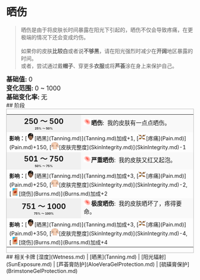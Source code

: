 # 晒伤  
> 晒伤是由于将皮肤长时间暴露在阳光下引起的，晒伤不仅会导致疼痛，在更极端的情况下还会变成灼伤。<br><br>如果你的皮肤<b>比较白</b>或者说<b>不够黑</b>，请在阳光强烈时减少在<b>开阔</b>地区暴露的时间。<br>或者，尝试通过戴<b>帽子</b>、穿更多<b>衣服</b>或将<b>芦荟</b>涂在身上来保护自己。  
  
<div style="font-size:1.2em"><b>基础值: </b> 0 </div>  
<div style="font-size:1.2em"><b>变化范围: </b> 0 ~ 1000 </div>  
<div style="font-size:1.2em"><b>基础变化率: </b> 无 </div>  
## 阶段  
<div  style="border:1px solid #BBB"><table><tr style="height:2em;"><td style="background-color:#F0F0F0;text-align:center;width:180px;font-size:1.4em;font-weight:bold;vertical-align:middle;"><div>250 ～ 500<div><div style="font-size:0.4em">25% ～ 50%</div></td><td colspan=2 style="font-size:1.1em;vertical-align:middle;background-color:#F9F9F9;"><div><b><div style="width:20px;display:inline-block;text-align:center"><img decoding="async" src="../wiki/Sprite/Sunburn.png" href="a.md" style="max-width:20px;max-height:20px;"></div>晒伤</b>:&nbsp;&nbsp;我的皮肤有一点点晒伤。</div><div style="font-size:0.8em;padding-top:4px;"></div></td></tr><tr><td colspan=2><b>影响：</b>[<div style="width:20px;display:inline-block;text-align:center"><img decoding="async" src="../wiki/Sprite/Perk_DarkSkin.png" href="a.md" style="max-width:20px;max-height:20px;"></div>[晒黑](Tanning.md)](Tanning.md)加成+1, [<div style="width:20px;display:inline-block;text-align:center"><img decoding="async" src="../wiki/Sprite/Pain.png" href="a.md" style="max-width:20px;max-height:20px;"></div>[疼痛](Pain.md)](Pain.md)+150, [<div style="width:20px;display:inline-block;text-align:center"><img decoding="async" src="../wiki/Sprite/WeightNormal.png" href="a.md" style="max-width:20px;max-height:20px;"></div>[皮肤完整度](SkinIntegrity.md)](SkinIntegrity.md)-1</td></tr><tr style="height:2em;"><td style="background-color:#F0F0F0;text-align:center;width:180px;font-size:1.4em;font-weight:bold;vertical-align:middle;"><div>501 ～ 750<div><div style="font-size:0.4em">50% ～ 75%</div></td><td colspan=2 style="font-size:1.1em;vertical-align:middle;background-color:#F9F9F9;"><div><b><div style="width:20px;display:inline-block;text-align:center"><img decoding="async" src="../wiki/Sprite/Sunburn.png" href="a.md" style="max-width:20px;max-height:20px;"></div>严重晒伤</b>:&nbsp;&nbsp;我的皮肤又红又起泡。</div><div style="font-size:0.8em;padding-top:4px;"></div></td></tr><tr><td colspan=2><b>影响：</b>[<div style="width:20px;display:inline-block;text-align:center"><img decoding="async" src="../wiki/Sprite/Perk_DarkSkin.png" href="a.md" style="max-width:20px;max-height:20px;"></div>[晒黑](Tanning.md)](Tanning.md)加成+3, [<div style="width:20px;display:inline-block;text-align:center"><img decoding="async" src="../wiki/Sprite/Pain.png" href="a.md" style="max-width:20px;max-height:20px;"></div>[疼痛](Pain.md)](Pain.md)+250, [<div style="width:20px;display:inline-block;text-align:center"><img decoding="async" src="../wiki/Sprite/WeightNormal.png" href="a.md" style="max-width:20px;max-height:20px;"></div>[皮肤完整度](SkinIntegrity.md)](SkinIntegrity.md)-2, [<div style="width:20px;display:inline-block;text-align:center"><img decoding="async" src="../wiki/Sprite/Abrasion.png" href="a.md" style="max-width:20px;max-height:20px;"></div>[烧伤](Burns.md)](Burns.md)加成+2</td></tr><tr style="height:2em;"><td style="background-color:#F0F0F0;text-align:center;width:180px;font-size:1.4em;font-weight:bold;vertical-align:middle;"><div>751 ～ 1000<div><div style="font-size:0.4em">75% ～ 100%</div></td><td colspan=2 style="font-size:1.1em;vertical-align:middle;background-color:#F9F9F9;"><div><b><div style="width:20px;display:inline-block;text-align:center"><img decoding="async" src="../wiki/Sprite/Sunburn.png" href="a.md" style="max-width:20px;max-height:20px;"></div>极度晒伤</b>:&nbsp;&nbsp;我的皮肤晒坏了，疼得要命。</div><div style="font-size:0.8em;padding-top:4px;"></div></td></tr><tr><td colspan=2><b>影响：</b>[<div style="width:20px;display:inline-block;text-align:center"><img decoding="async" src="../wiki/Sprite/Perk_DarkSkin.png" href="a.md" style="max-width:20px;max-height:20px;"></div>[晒黑](Tanning.md)](Tanning.md)加成+3, [<div style="width:20px;display:inline-block;text-align:center"><img decoding="async" src="../wiki/Sprite/Pain.png" href="a.md" style="max-width:20px;max-height:20px;"></div>[疼痛](Pain.md)](Pain.md)+350, [<div style="width:20px;display:inline-block;text-align:center"><img decoding="async" src="../wiki/Sprite/WeightNormal.png" href="a.md" style="max-width:20px;max-height:20px;"></div>[皮肤完整度](SkinIntegrity.md)](SkinIntegrity.md)-4, [<div style="width:20px;display:inline-block;text-align:center"><img decoding="async" src="../wiki/Sprite/Abrasion.png" href="a.md" style="max-width:20px;max-height:20px;"></div>[烧伤](Burns.md)](Burns.md)加成+4</td></tr></table></div>  
## 相关卡牌  
[湿度](Wetness.md)  |  [晒黑](Tanning.md)  |  [阳光辐射](SunExposure.md)  |  [芦荟膏防护](AloeVeraGelProtection.md)  |  [硫磺膏保护](BrimstoneGelProtection.md)  


<script>document.title="晒伤 - 卡牌生存百科 Card Survival Wiki";</script>